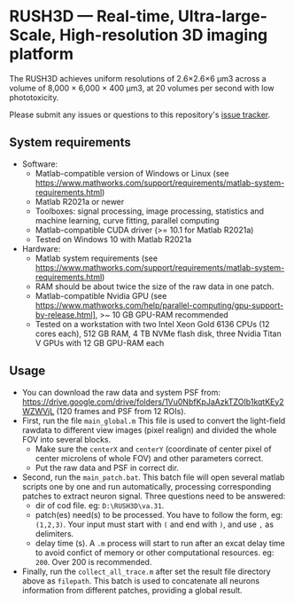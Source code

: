 # RUSH3D — Real-time, Ultra-large-Scale, High-resolution 3D imaging platform

The RUSH3D achieves uniform resolutions of 2.6×2.6×6 µm3 across a volume of 8,000 × 6,000 × 400 µm3, at 20 volumes per second with low phototoxicity.

Please submit any issues or questions to this repository's [issue tracker](https://github.com/yuanlong-o/RUSH3D/issues).

## System requirements
* Software:
  * Matlab-compatible version of Windows or Linux (see https://www.mathworks.com/support/requirements/matlab-system-requirements.html)
  * Matlab R2021a or newer
  * Toolboxes: signal processing, image processing, statistics and machine learning, curve fitting, parallel computing
  * Matlab-compatible CUDA driver (>= 10.1 for Matlab R2021a)
  * Tested on Windows 10 with Matlab R2021a
* Hardware:
  * Matlab system requirements (see https://www.mathworks.com/support/requirements/matlab-system-requirements.html)
  * RAM should be about twice the size of the raw data in one patch. 
  * Matlab-compatible Nvidia GPU (see https://www.mathworks.com/help/parallel-computing/gpu-support-by-release.html], >~ 10 GB GPU-RAM recommended
  * Tested on a workstation with two Intel Xeon Gold 6136 CPUs (12 cores each), 512 GB RAM, 4 TB NVMe flash disk, three Nvidia Titan V GPUs with 12 GB GPU-RAM each


## Usage
* You can download the raw data and system PSF from: https://drive.google.com/drive/folders/1Vu0NbfKpJaAzkTZOIb1kqtKEy2WZWVjL (120 frames and PSF from 12 ROIs).
* First, run the file `main_global.m` This file is used to convert the light-field rawdata to different view images (pixel realign) and divided the whole FOV into several blocks.
  * Make sure the `centerX` and `centerY` (coordinate of center pixel of center microlens of whole FOV) and other parameters correct.
  * Put the raw data and PSF in correct dir. 
* Second, run the `main_patch.bat`. This batch file will open several matlab scripts one by one and run automatically, processing corresponding patches to extract neuron signal. Three questions need to be answered:
  * dir of cod file. eg: `D:\RUSH3D\va.31`.
  * patch(es) need(s) to be processed. You have to follow the form, eg: `(1,2,3)`. Your input must start with `(` and end with `)`, and use `,` as delimiters.
  * delay time (s). A `.m` process will start to run after an excat delay time to avoid confict of memory or other computational resources. eg: `200`. Over 200 is recommended.
* Finally, run the `collect_all_trace.m` after set the result file directory above as `filepath`. This batch is used to concatenate all neurons information from different patches, providing a global result.



